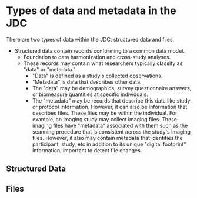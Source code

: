 # Types of data and metadata in the JDC

<!-- Make workflow of data dictionary to files etc -->

<!-- Put in slides from presentations -->

There are two types of data within the JDC: structured data and files. 

- Structured data contain records conforming to a common data model.
    - Foundation to data harmonization and cross-study analyses.
    - These records may contain what researchers typically classify as "data" or "metadata."
        - "Data" is defined as a study's collected observations. 
        - "Metadata" is data that describes other data.
        - The "data" may be demographics, survey questionnaire answers, or biomeasure quantities at specific individuals.
        - The "metadata" may be records that describe this data like study or protocol information. However, it can also be information that describes files. These files may be within the individual. For example, an imaging study may collect imaging files. These imaging files have "metadata" associated with them such as the scanning procedure that is consistent across the study's imaging files. However, it also may contain metadata that identifies the participant, study, etc in addition to its unique "digital footprint" information, important to detect file changes. 

## Structured Data


## Files